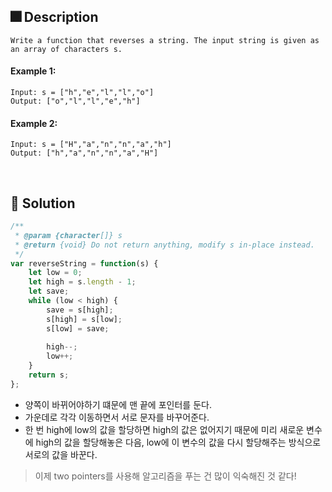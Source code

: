## 🎆 Description

```
Write a function that reverses a string. The input string is given as an array of characters s.
```
 

#### Example 1:
```
Input: s = ["h","e","l","l","o"]
Output: ["o","l","l","e","h"]
```
#### Example 2:
```
Input: s = ["H","a","n","n","a","h"]
Output: ["h","a","n","n","a","H"]
```

<br>

## 🎇 Solution

```js
/**
 * @param {character[]} s
 * @return {void} Do not return anything, modify s in-place instead.
 */
var reverseString = function(s) {
    let low = 0;
    let high = s.length - 1;
    let save;
    while (low < high) {
        save = s[high];
        s[high] = s[low];
        s[low] = save;
        
        high--;
        low++;
    }
    return s;
};
```

- 양쪽이 바뀌어야하기 떄문에 맨 끝에 포인터를 둔다.
- 가운데로 각각 이동하면서 서로 문자를 바꾸어준다.
- 한 번 high에 low의 값을 할당하면 high의 값은 없어지기 때문에 미리 새로운 변수에 high의 값을 할당해놓은 다음, low에 이 변수의 값을 다시 할당해주는 방식으로 서로의 값을 바꾼다.

>이제 two pointers를 사용해 알고리즘을 푸는 건 많이 익숙해진 것 같다!

